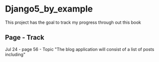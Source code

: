 # Django5_by_example
This project has the goal to track my progress through out this book

## Page - Track
Jul 24 - page 56 - Topic "The blog application will consist of a list of posts including"